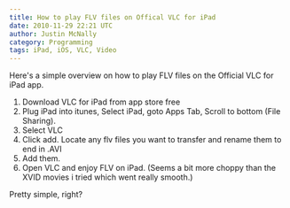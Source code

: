 ```yaml
---
title: How to play FLV files on Offical VLC for iPad
date: 2010-11-29 22:21 UTC
author: Justin McNally
category: Programming
tags: iPad, iOS, VLC, Video
---
```


Here's a simple overview on how to play FLV files on the Official VLC for iPad app.

1. Download VLC for iPad from app store free
2. Plug iPad into itunes, Select iPad, goto Apps Tab, Scroll to bottom (File Sharing).
3. Select VLC
4. Click add. Locate any flv files you want to transfer and rename them to end in .AVI
5. Add them.
6. Open VLC and enjoy FLV on iPad. (Seems a bit more choppy than the XVID movies i tried which went really smooth.)

Pretty simple, right?